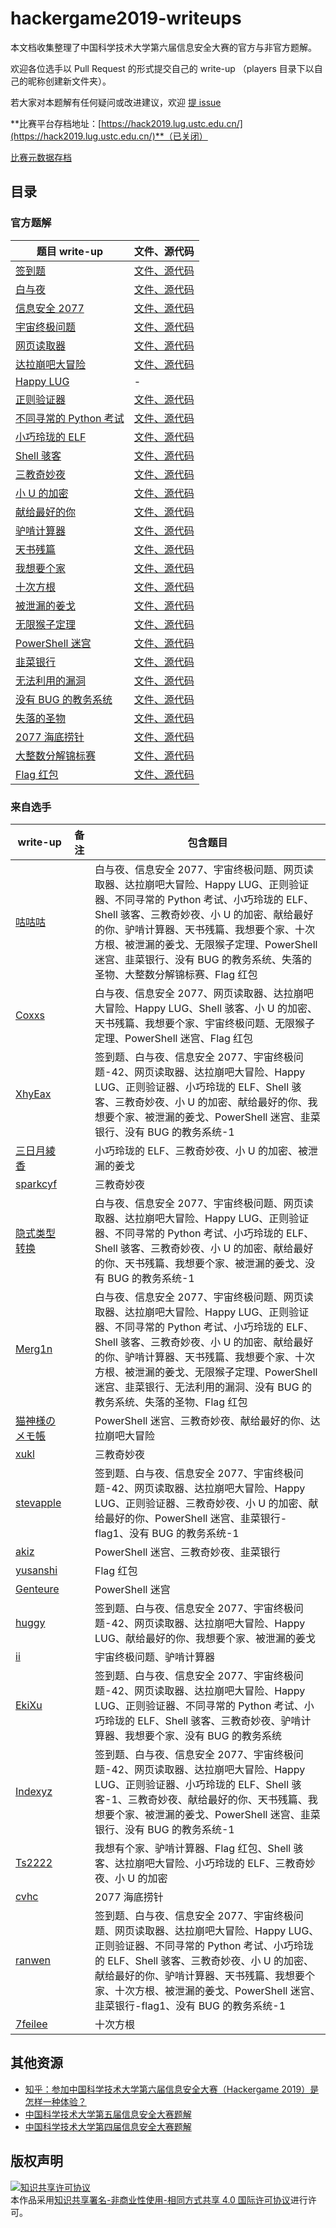 # hackergame2019-writeups

本文档收集整理了中国科学技术大学第六届信息安全大赛的官方与非官方题解。

欢迎各位选手以 Pull Request 的形式提交自己的 write-up （players 目录下以自己的昵称创建新文件夹）。

若大家对本题解有任何疑问或改进建议，欢迎 [提 issue](https://github.com/ustclug/hackergame2019-writeups/issues/new)

**比赛平台存档地址：[https://hack2019.lug.ustc.edu.cn/](https://hack2019.lug.ustc.edu.cn/)**（已关闭）

[比赛元数据存档](archive/)

## 目录

### 官方题解

| 题目 write-up                                                | 文件、源代码                                           |
| ------------------------------------------------------------ | ------------------------------------------------------ |
| [签到题](official/签到题/README.md)               | [文件、源代码](official/签到题/src)                   |
| [白与夜](official/白与夜/README.md)           | [文件、源代码](official/白与夜/src)                  |
| [信息安全 2077](official/信息安全_2077/README.md)           | [文件、源代码](official/信息安全_2077/src)                      |
| [宇宙终极问题](official/宇宙终极问题/README.md)           | [文件、源代码](official/宇宙终极问题/src)                   |
| [网页读取器](official/网页读取器/README.md)                  | [文件、源代码](official/网页读取器/src)                      |
| [达拉崩吧大冒险](official/达拉崩吧大冒险/README.md)                   | [文件、源代码](official/达拉崩吧大冒险/src)                      |
| [Happy LUG](official/Happy_LUG/README.md)         | -                   |
| [正则验证器](official/正则验证器/README.md)   | [文件、源代码](official/正则验证器/src)              |
| [不同寻常的 Python 考试](official/不同寻常的_Python_考试/README.md)             | [文件、源代码](official/不同寻常的_Python_考试/src)                  |
| [小巧玲珑的 ELF](official/小巧玲珑的_ELF/README.md) | [文件、源代码](official/小巧玲珑的_ELF/src)          |
| [Shell 骇客](official/Shell_骇客/README.md)     | [文件、源代码](official/Shell_骇客/src)               |
| [三教奇妙夜](official/三教奇妙夜/README.md)       | [文件、源代码](official/三教奇妙夜/src)                 |
| [小 U 的加密](official/小_U_的加密/README.md)             | [文件、源代码](official/小_U_的加密/src)                  |
| [献给最好的你](official/献给最好的你/README.md) | [文件、源代码](official/献给最好的你/src)          |
| [驴啃计算器](official/驴啃计算器/README.md)         | [文件、源代码](official/驴啃计算器/src)                 |
| [天书残篇](official/天书残篇/README.md) | [文件、源代码](official/天书残篇/src)            |
| [我想要个家](official/我想要个家/README.md)     | [文件、源代码](official/我想要个家/src)                |
| [十次方根](official/十次方根/README.md) | [文件、源代码](official/十次方根/src) |
| [被泄漏的姜戈](official/被泄漏的姜戈/README.md)       | [文件、源代码](https://github.com/openlug/django-common)                |
| [无限猴子定理](official/无限猴子定理/README.md)           | [文件、源代码](official/无限猴子定理/src)                  |
| [PowerShell 迷宫](official/PowerShell_迷宫/README.md) | [文件、源代码](https://github.com/Blealtan/PSMaze)             |
| [韭菜银行](official/韭菜银行/README.md)  | [文件、源代码](official/韭菜银行/src)              |
| [无法利用的漏洞](official/无法利用的漏洞/README.md)       | [文件、源代码](official/无法利用的漏洞/src)                  |
| [没有 BUG 的教务系统](official/没有_BUG_的教务系统/README.md) | [文件、源代码](official/没有_BUG_的教务系统/src)                |
| [失落的圣物](official/失落的圣物/README.md)     | [文件、源代码](official/失落的圣物/src)                 |
| [2077 海底捞针](official/2077_海底捞针/README.md)     | [文件、源代码](official/2077_海底捞针/src)               |
| [大整数分解锦标赛](official/大整数分解锦标赛/README.md)     | [文件、源代码](official/大整数分解锦标赛/src)               |
| [Flag 红包](official/Flag_红包/README.md)     | [文件、源代码](official/Flag_红包/src)               |

### 来自选手

| write-up | 备注 | 包含题目 |
| - | - | - |
| [咕咕咕](players/咕咕咕) | | 白与夜、信息安全 2077、宇宙终极问题、网页读取器、达拉崩吧大冒险、Happy LUG、正则验证器、不同寻常的 Python 考试、小巧玲珑的 ELF、Shell 骇客、三教奇妙夜、小 U 的加密、献给最好的你、驴啃计算器、天书残篇、我想要个家、十次方根、被泄漏的姜戈、无限猴子定理、PowerShell 迷宫、韭菜银行、没有 BUG 的教务系统、失落的圣物、大整数分解锦标赛、Flag 红包 |
| [Coxxs](https://coxxs.me/1321) | | 白与夜、信息安全 2077、网页读取器、达拉崩吧大冒险、Happy LUG、Shell 骇客、小 U 的加密、天书残篇、我想要个家、宇宙终极问题、无限猴子定理、PowerShell 迷宫、Flag 红包 |
| [XhyEax](https://xhyeax.github.io/2019/10/22/hackersgame-2019-writeup/) | | 签到题、白与夜、信息安全 2077、宇宙终极问题-42、网页读取器、达拉崩吧大冒险、Happy LUG、正则验证器、小巧玲珑的 ELF、Shell 骇客、三教奇妙夜、小 U 的加密、献给最好的你、我想要个家、被泄漏的姜戈、PowerShell 迷宫、韭菜银行、没有 BUG 的教务系统-1 |
| [三日月綾香](players/三日月綾香) | | 小巧玲珑的 ELF、三教奇妙夜、小 U 的加密、被泄漏的姜戈 |
| [sparkcyf](players/sparkcyf) | | 三教奇妙夜 |
| [隐式类型转换](https://www.nottres.com/nonetype/ustc-hackergame-2019-writeup.html) | | 白与夜、信息安全 2077、宇宙终极问题、网页读取器、达拉崩吧大冒险、Happy LUG、正则验证器、不同寻常的 Python 考试、小巧玲珑的 ELF、Shell 骇客、三教奇妙夜、小 U 的加密、献给最好的你、天书残篇、我想要个家、被泄漏的姜戈、没有 BUG 的教务系统-1 |
| [Merg1n](players/Merg1n) | | 白与夜、信息安全 2077、宇宙终极问题、网页读取器、达拉崩吧大冒险、Happy LUG、正则验证器、不同寻常的 Python 考试、小巧玲珑的 ELF、Shell 骇客、三教奇妙夜、小 U 的加密、献给最好的你、驴啃计算器、天书残篇、我想要个家、十次方根、被泄漏的姜戈、无限猴子定理、PowerShell 迷宫、韭菜银行、无法利用的漏洞、没有 BUG 的教务系统、失落的圣物、Flag 红包 |
| [猫神様のメモ帳](players/猫神様のメモ帳) | | PowerShell 迷宫、三教奇妙夜、献给最好的你、达拉崩吧大冒险 |
| [xukl](players/xukl) | | 三教奇妙夜 |
| [stevapple](players/stevapple) | | 签到题、白与夜、信息安全 2077、宇宙终极问题-42、网页读取器、达拉崩吧大冒险、Happy LUG、正则验证器、三教奇妙夜、小 U 的加密、献给最好的你、PowerShell 迷宫、韭菜银行-flag1、没有 BUG 的教务系统-1 |
| [akiz](players/akiz) | | PowerShell 迷宫、三教奇妙夜、韭菜银行 |
| [yusanshi](players/yusanshi) | | Flag 红包 |
| [Genteure](players/genteure) | | PowerShell 迷宫 |
| [huggy](https://blog.huggy.moe/posts/2019/3-ustclug-ctf-writeups/) | | 签到题、白与夜、信息安全 2077、宇宙终极问题-42、网页读取器、达拉崩吧大冒险、Happy LUG、献给最好的你、我想要个家、被泄漏的姜戈 |
| [ii](players/ii) | | 宇宙终极问题、驴啃计算器 |
| [EkiXu](players/Eki) | | 签到题、白与夜、信息安全 2077、宇宙终极问题-42、网页读取器、达拉崩吧大冒险、Happy LUG、正则验证器、不同寻常的 Python 考试、小巧玲珑的 ELF、Shell 骇客、三教奇妙夜、驴啃计算器、我想要个家、没有 BUG 的教务系统 |
| [Indexyz](https://blog.indexyz.me/archives/2019-ustc-hackergame-writeup/) | | 签到题、白与夜、信息安全 2077、宇宙终极问题-42、网页读取器、达拉崩吧大冒险、Happy LUG、正则验证器、小巧玲珑的 ELF、Shell 骇客-1、三教奇妙夜、献给最好的你、天书残篇、我想要个家、被泄漏的姜戈、PowerShell 迷宫、韭菜银行、没有 BUG 的教务系统-1 |
| [Ts2222](players/Ts2222) | | 我想有个家、驴啃计算器、Flag 红包、Shell 骇客、达拉崩吧大冒险、小巧玲珑的 ELF、三教奇妙夜、小 U 的加密 |
| [cvhc](players/cvhc) | | 2077 海底捞针 |
| [ranwen](https://github.com/ranwen/USTC-Hackergame2019-WP) | | 签到题、白与夜、信息安全 2077、宇宙终极问题、网页读取器、达拉崩吧大冒险、Happy LUG、正则验证器、不同寻常的 Python 考试、小巧玲珑的 ELF、Shell 骇客、三教奇妙夜、小 U 的加密、献给最好的你、驴啃计算器、天书残篇、我想要个家、十次方根、被泄漏的姜戈、PowerShell 迷宫、韭菜银行-flag1、没有 BUG 的教务系统-1 |
| [7feilee](players/7feilee) | | 十次方根 |

## 其他资源

- [知乎：参加中国科学技术大学第六届信息安全大赛（Hackergame 2019）是怎样一种体验？](https://www.zhihu.com/question/351947330)
- [中国科学技术大学第五届信息安全大赛题解](https://github.com/ustclug/hackergame2018-writeups)
- [中国科学技术大学第四届信息安全大赛题解](https://volltin.gitbooks.io/hackergame2017-writeup/)

## 版权声明

<a rel="license" href="http://creativecommons.org/licenses/by-nc-sa/4.0/"><img alt="知识共享许可协议" style="border-width:0" src="https://i.creativecommons.org/l/by-nc-sa/4.0/88x31.png" /></a><br />本作品采用<a rel="license" href="http://creativecommons.org/licenses/by-nc-sa/4.0/">知识共享署名-非商业性使用-相同方式共享 4.0 国际许可协议</a>进行许可。
